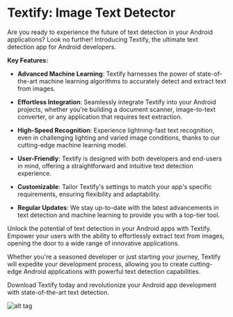 # Textify: Image Text Detector

Are you ready to experience the future of text detection in your Android applications? Look no further! Introducing Textify, the ultimate text detection app for Android developers.

**Key Features:**

- **Advanced Machine Learning**: Textify harnesses the power of state-of-the-art machine learning algorithms to accurately detect and extract text from images.

- **Effortless Integration**: Seamlessly integrate Textify into your Android projects, whether you're building a document scanner, image-to-text converter, or any application that requires text extraction.

- **High-Speed Recognition**: Experience lightning-fast text recognition, even in challenging lighting and varied image conditions, thanks to our cutting-edge machine learning model.

- **User-Friendly**: Textify is designed with both developers and end-users in mind, offering a straightforward and intuitive text detection experience.

- **Customizable**: Tailor Textify's settings to match your app's specific requirements, ensuring flexibility and adaptability.

- **Regular Updates**: We stay up-to-date with the latest advancements in text detection and machine learning to provide you with a top-tier tool.

Unlock the potential of text detection in your Android apps with Textify. Empower your users with the ability to effortlessly extract text from images, opening the door to a wide range of innovative applications.

Whether you're a seasoned developer or just starting your journey, Textify will expedite your development process, allowing you to create cutting-edge Android applications with powerful text detection capabilities.

Download Textify today and revolutionize your Android app development with state-of-the-art text detection.



![alt tag](https://pbs.twimg.com/media/CxzD4hHWQAAhEUB.jpg)
